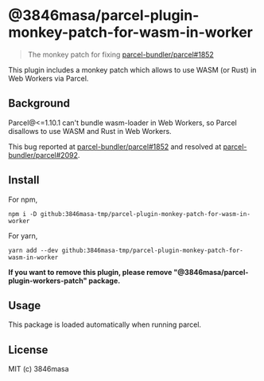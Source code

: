 # @3846masa/parcel-plugin-monkey-patch-for-wasm-in-worker

> The monkey patch for fixing [parcel-bundler/parcel#1852]

This plugin includes a monkey patch which allows to use WASM (or Rust) in Web Workers via Parcel.

## Background

Parcel@<=1.10.1 can't bundle wasm-loader in Web Workers, so Parcel disallows to use WASM and Rust in Web Workers.

This bug reported at [parcel-bundler/parcel#1852] and resolved at [parcel-bundler/parcel#2092].

## Install

For npm,

```
npm i -D github:3846masa-tmp/parcel-plugin-monkey-patch-for-wasm-in-worker
```

For yarn,

```
yarn add --dev github:3846masa-tmp/parcel-plugin-monkey-patch-for-wasm-in-worker
```

**If you want to remove this plugin, please remove "@3846masa/parcel-plugin-workers-patch" package.**

## Usage

This package is loaded automatically when running parcel.

## License

MIT (c) 3846masa

[parcel-bundler/parcel#1852]: https://github.com/parcel-bundler/parcel/issues/1852
[parcel-bundler/parcel#2092]: https://github.com/parcel-bundler/parcel/issues/2092
